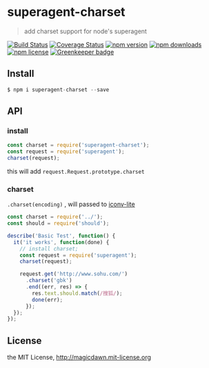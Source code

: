 # superagent-charset

> add charset support for node's superagent

[![Build Status](https://img.shields.io/travis/magicdawn/superagent-charset.svg?style=flat-square)](https://travis-ci.org/magicdawn/superagent-charset)
[![Coverage Status](https://img.shields.io/coveralls/magicdawn/superagent-charset.svg?style=flat-square)](https://coveralls.io/github/magicdawn/superagent-charset?branch=master)
[![npm version](https://img.shields.io/npm/v/superagent-charset.svg?style=flat-square)](https://www.npmjs.com/package/superagent-charset)
[![npm downloads](https://img.shields.io/npm/dm/superagent-charset.svg?style=flat-square)](https://www.npmjs.com/package/superagent-charset)
[![npm license](https://img.shields.io/npm/l/superagent-charset.svg?style=flat-square)](http://magicdawn.mit-license.org)
[![Greenkeeper badge](https://badges.greenkeeper.io/magicdawn/superagent-charset.svg)](https://greenkeeper.io/)


## Install
```js
$ npm i superagent-charset --save
```

## API

### install

```js
const charset = require('superagent-charset');
const request = require('superagent');
charset(request);
```

this will add `request.Request.prototype.charset`

### charset

`.charset(encoding)` , will passed to [iconv-lite](https://github.com/ashtuchkin/iconv-lite)

```js
const charset = require('../');
const should = require('should');

describe('Basic Test', function() {
  it('it works', function(done) {
    // install charset;
    const request = require('superagent');
    charset(request);

    request.get('http://www.sohu.com/')
      .charset('gbk')
      .end((err, res) => {
        res.text.should.match(/搜狐/);
        done(err);
      });
  });
});
```

## License
the MIT License, http://magicdawn.mit-license.org